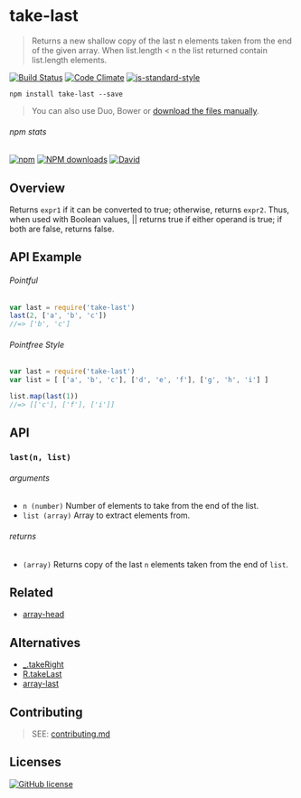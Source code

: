 # take-last
> Returns a new shallow copy of the last n elements taken from the end of the given array. When list.length < n the list returned contain list.length elements.

[![Build Status](http://img.shields.io/travis/wilmoore/take-last.js.svg)](https://travis-ci.org/wilmoore/take-last.js) [![Code Climate](https://codeclimate.com/github/wilmoore/take-last.js/badges/gpa.svg)](https://codeclimate.com/github/wilmoore/take-last.js) [![js-standard-style](https://img.shields.io/badge/code%20style-standard-brightgreen.svg?style=flat)](https://github.com/feross/standard)

```shell
npm install take-last --save
```

> You can also use Duo, Bower or [download the files manually](https://github.com/wilmoore/take-last.js/releases).

###### npm stats

[![npm](https://img.shields.io/npm/v/take-last.svg)](https://www.npmjs.org/package/take-last) [![NPM downloads](http://img.shields.io/npm/dm/take-last.svg)](https://www.npmjs.org/package/take-last) [![David](https://img.shields.io/david/wilmoore/take-last.js.svg)](https://david-dm.org/wilmoore/take-last.js)

## Overview

Returns `expr1` if it can be converted to true; otherwise, returns `expr2`. Thus, when used with Boolean values, || returns true if either operand is true; if both are false, returns false.

## API Example

###### Pointful

```js
var last = require('take-last')
last(2, ['a', 'b', 'c'])
//=> ['b', 'c']
```

###### Pointfree Style

```js
var last = require('take-last')
var list = [ ['a', 'b', 'c'], ['d', 'e', 'f'], ['g', 'h', 'i'] ]

list.map(last(1))
//=> [['c'], ['f'], ['i']]
```

## API

### `last(n, list)`

###### arguments

 - `n (number)` Number of elements to take from the end of the list.
 - `list (array)` Array to extract elements from.

###### returns

 - `(array)` Returns copy of the last `n` elements taken from the end of `list`.

## Related

 - [array-head]

## Alternatives

 - [_.takeRight]
 - [R.takeLast]
 - [array-last]

## Contributing

> SEE: [contributing.md](contributing.md)

## Licenses

[![GitHub license](https://img.shields.io/github/license/wilmoore/take-last.js.svg)](https://github.com/wilmoore/take-last.js/blob/master/license)

[array-head]: https://www.npmjs.com/package/array-head
[array-last]: https://www.npmjs.com/package/array-last
[_.takeRight]: https://lodash.com/docs#takeRight
[R.takeLast]: http://ramdajs.com/0.19.0/docs/#takeLast
